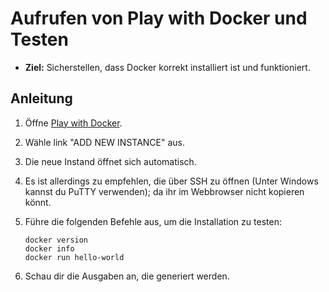 # Aufrufen von Play with Docker und Testen

- **Ziel:** Sicherstellen, dass Docker korrekt installiert ist und funktioniert.

## Anleitung

1. Öffne [Play with Docker](https://labs.play-with-docker.com/).
2. Wähle link "ADD NEW INSTANCE" aus.
3. Die neue Instand öffnet sich automatisch.
4. Es ist allerdings zu empfehlen, die über SSH zu öffnen (Unter Windows kannst du PuTTY verwenden); da ihr im Webbrowser nicht kopieren könnt.
5. Führe die folgenden Befehle aus, um die Installation zu testen:

   ```shell
   docker version
   docker info
   docker run hello-world
   ```

6. Schau dir die Ausgaben an, die generiert werden.
